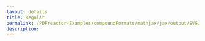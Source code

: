 ```yaml
---
layout: details
title: Regular
permalink: /PDFreactor-Examples/compoundFormats/mathjax/jax/output/SVG/fonts/TeX/SansSerif/Regular/
description: 
---
```






